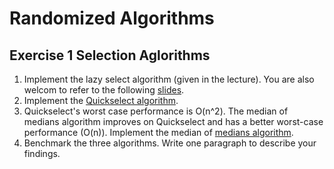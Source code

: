 # Randomized Algorithms
## Exercise 1 Selection Aglorithms

1. Implement the lazy select algorithm (given in the lecture). You are also welcom to refer to the following [slides](https://people.cs.umass.edu/~mcgregor/711S09/lec04.pdf).
2. Implement the [Quickselect algorithm](https://en.wikipedia.org/wiki/Quickselect).
3. Quickselect's worst case performance is O(n^2). The median of medians algorithm improves on Quickselect and has a better worst-case performance (O(n)). Implement the median of [medians algorithm](https://en.wikipedia.org/wiki/Median_of_medians).
4. Benchmark the three algorithms. Write one paragraph to describe your findings.
